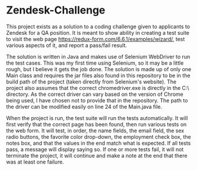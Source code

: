 # Zendesk-Challenge
This project exists as a solution to a coding challenge given to applicants to Zendesk for a QA position. It is meant to show ability in creating a test suite to visit the web page https://redux-form.com/6.6.1/examples/wizard/, test various aspects of it, and report a pass/fail result.

The solution is written in Java and makes use of Selenium WebDriver to run the test cases. This was my first time using Selenium, so it may be a little rough, but I believe it gets the job done. The solution is made up of only one Main class and requires the jar files also found in this repository to be in the build path of the project (taken directly from Selenium's website). The project also assumes that the correct chromedriver.exe is directly in the C:\ directory. As the correct driver can vary based on the version of Chrome being used, I have chosen not to provide that in the repository. The path to the driver can be modified easily on line 24 of the Main.java file.

When the project is run, the test suite will run the tests automatically. It will first verify that the correct page has been found, then run various tests on the web form. It will test, in order, the name fields, the email field, the sex radio buttons, the favorite color drop-down, the employment check box, the notes box, and that the values in the end match what is expected. If all tests pass, a message will display saying so. If one or more tests fail, it will not terminate the project, it will continue and make a note at the end that there was at least one failure.
